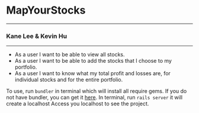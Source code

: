 # MapYourStocks

***

### Kane Lee & Kevin Hu

---

  * As a user I want to be able to view all stocks.
  * As a user I want to be able to add the stocks that I choose
    to my portfolio.
  * As a user I want to know what my total profit and losses are,
    for individual stocks and for the entire portfolio. 
    
To use, run `bundler` in terminal which will install all require gems. If you do not have bundler, you can get it [here](http://bundler.io/). 
In terminal, run `rails server` it will create a localhost 
Access you localhost to see the project.

